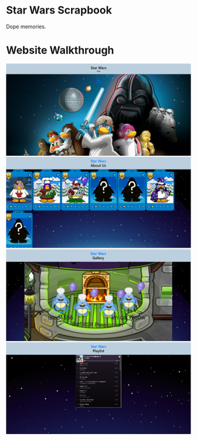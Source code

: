 # Star Wars Scrapbook
Dope memories.
# Website Walkthrough
<img src="https://github.com/WICSMentorship2020-21/Star-Wars-Scrapbook/blob/main/unknown%20(1).png" width=600>
<img src="https://github.com/WICSMentorship2020-21/Star-Wars-Scrapbook/blob/main/unknown.png" width=600>
<img src="https://github.com/WICSMentorship2020-21/Star-Wars-Scrapbook/blob/main/unknown%20(2).png" width=600>
<img src="https://github.com/WICSMentorship2020-21/Star-Wars-Scrapbook/blob/main/unknown%20(3).png" width=600>
